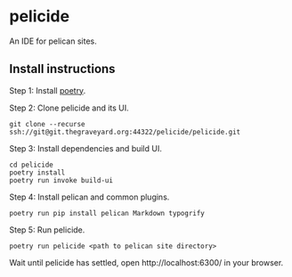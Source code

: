 # pelicide

An IDE for pelican sites.

## Install instructions

Step 1: Install [poetry](https://github.com/sdispater/poetry#installation).

Step 2: Clone pelicide and its UI.

```
git clone --recurse ssh://git@git.thegraveyard.org:44322/pelicide/pelicide.git
```

Step 3: Install dependencies and build UI.

```
cd pelicide
poetry install
poetry run invoke build-ui
```

Step 4: Install pelican and common plugins.

```
poetry run pip install pelican Markdown typogrify
```

Step 5: Run pelicide.

```
poetry run pelicide <path to pelican site directory>
```

Wait until pelicide has settled, open http://localhost:6300/ in your
browser.
